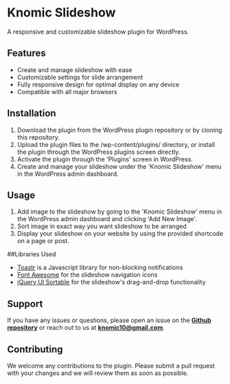 # Knomic Slideshow
A responsive and customizable slideshow plugin for WordPress.

## Features
* Create and manage slideshow with ease
* Customizable settings for slide arrangement
* Fully responsive design for optimal display on any device
* Compatible with all major browsers

## Installation
1. Download the plugin from the WordPress plugin repository or by cloning this repository.
2. Upload the plugin files to the /wp-content/plugins/ directory, or install the plugin through the WordPress plugins screen directly.
3. Activate the plugin through the 'Plugins' screen in WordPress.
4. Create and manage your slideshow under the 'Knomic Slideshow' menu in the WordPress admin dashboard.

## Usage
1. Add image to the slideshow by going to the 'Knomic Slideshow' menu in the WordPress admin dashboard and clicking 'Add New Image'.
2. Sort image in exact way you want slideshow to be arranged
3. Display your slideshow on your website by using the provided shortcode on a page or post.

##Libraries Used
* [Toastr](https://github.com/CodeSeven/toastr) is a Javascript library for non-blocking notifications
* [Font Awesome](https://fontawesome.com/) for the slideshow navigation icons
* [jQuery UI Sortable](https://jqueryui.com/sortable/) for the slideshow's drag-and-drop functionality

## Support
If you have any issues or questions, please open an issue on the [**Github repository**](https://github.com/rtlearn/wpcs-papi-knomic) or reach out to us at [**knomic10@gmail.com**](mailto:knomic10@gmail.com).

## Contributing
We welcome any contributions to the plugin. Please submit a pull request with your changes and we will review them as soon as possible.
